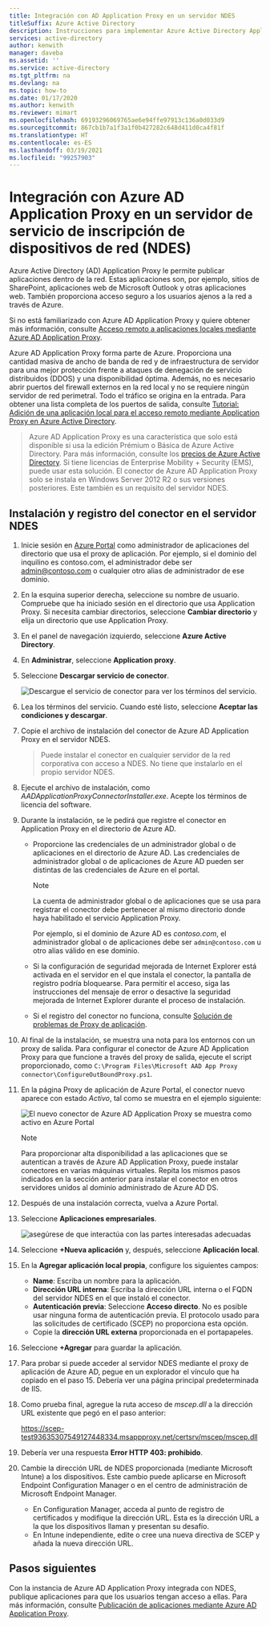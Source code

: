 ```yaml
---
title: Integración con AD Application Proxy en un servidor NDES
titleSuffix: Azure Active Directory
description: Instrucciones para implementar Azure Active Directory Application Proxy para proteger el servidor NDES.
services: active-directory
author: kenwith
manager: daveba
ms.assetid: ''
ms.service: active-directory
ms.tgt_pltfrm: na
ms.devlang: na
ms.topic: how-to
ms.date: 01/17/2020
ms.author: kenwith
ms.reviewer: mimart
ms.openlocfilehash: 69193296069765ae6e94ffe97913c136a0d033d9
ms.sourcegitcommit: 867cb1b7a1f3a1f0b427282c648d411d0ca4f81f
ms.translationtype: HT
ms.contentlocale: es-ES
ms.lasthandoff: 03/19/2021
ms.locfileid: "99257903"
---
```

# <a name="integrate-with-azure-ad-application-proxy-on-a-network-device-enrollment-service-ndes-server"></a>Integración con Azure AD Application Proxy en un servidor de servicio de inscripción de dispositivos de red (NDES)

Azure Active Directory (AD) Application Proxy le permite publicar aplicaciones dentro de la red. Estas aplicaciones son, por ejemplo, sitios de SharePoint, aplicaciones web de Microsoft Outlook y otras aplicaciones web. También proporciona acceso seguro a los usuarios ajenos a la red a través de Azure.

Si no está familiarizado con Azure AD Application Proxy y quiere obtener más información, consulte [Acceso remoto a aplicaciones locales mediante Azure AD Application Proxy](application-proxy.md).

Azure AD Application Proxy forma parte de Azure. Proporciona una cantidad masiva de ancho de banda de red y de infraestructura de servidor para una mejor protección frente a ataques de denegación de servicio distribuidos (DDOS) y una disponibilidad óptima. Además, no es necesario abrir puertos del firewall externos en la red local y no se requiere ningún servidor de red perimetral. Todo el tráfico se origina en la entrada. Para obtener una lista completa de los puertos de salida, consulte [Tutorial: Adición de una aplicación local para el acceso remoto mediante Application Proxy en Azure Active Directory](./application-proxy-add-on-premises-application.md#prepare-your-on-premises-environment).

> Azure AD Application Proxy es una característica que solo está disponible si usa la edición Prémium o Básica de Azure Active Directory. Para más información, consulte los [precios de Azure Active Directory](https://azure.microsoft.com/pricing/details/active-directory/). 
> Si tiene licencias de Enterprise Mobility + Security (EMS), puede usar esta solución.
> El conector de Azure AD Application Proxy solo se instala en Windows Server 2012 R2 o sus versiones posteriores. Este también es un requisito del servidor NDES.

## <a name="install-and-register-the-connector-on-the-ndes-server"></a>Instalación y registro del conector en el servidor NDES

1. Inicie sesión en [Azure Portal](https://portal.azure.com/) como administrador de aplicaciones del directorio que usa el proxy de aplicación. Por ejemplo, si el dominio del inquilino es contoso.com, el administrador debe ser admin@contoso.com o cualquier otro alias de administrador de ese dominio.
1. En la esquina superior derecha, seleccione su nombre de usuario. Compruebe que ha iniciado sesión en el directorio que usa Application Proxy. Si necesita cambiar directorios, seleccione **Cambiar directorio** y elija un directorio que use Application Proxy.
1. En el panel de navegación izquierdo, seleccione **Azure Active Directory**.
1. En **Administrar**, seleccione **Application proxy**.
1. Seleccione **Descargar servicio de conector**.

    ![Descargue el servicio de conector para ver los términos del servicio.](./media/active-directory-app-proxy-protect-ndes/application-proxy-download-connector-service.png)

1. Lea los términos del servicio. Cuando esté listo, seleccione **Aceptar las condiciones y descargar**.
1. Copie el archivo de instalación del conector de Azure AD Application Proxy en el servidor NDES. 
   > Puede instalar el conector en cualquier servidor de la red corporativa con acceso a NDES. No tiene que instalarlo en el propio servidor NDES.
1. Ejecute el archivo de instalación, como *AADApplicationProxyConnectorInstaller.exe*. Acepte los términos de licencia del software.
1. Durante la instalación, se le pedirá que registre el conector en Application Proxy en el directorio de Azure AD.
   * Proporcione las credenciales de un administrador global o de aplicaciones en el directorio de Azure AD. Las credenciales de administrador global o de aplicaciones de Azure AD pueden ser distintas de las credenciales de Azure en el portal.

        > [!NOTE]
        > La cuenta de administrador global o de aplicaciones que se usa para registrar el conector debe pertenecer al mismo directorio donde haya habilitado el servicio Application Proxy.
        >
        > Por ejemplo, si el dominio de Azure AD es *contoso.com*, el administrador global o de aplicaciones debe ser `admin@contoso.com` u otro alias válido en ese dominio.

   * Si la configuración de seguridad mejorada de Internet Explorer está activada en el servidor en el que instala el conector, la pantalla de registro podría bloquearse. Para permitir el acceso, siga las instrucciones del mensaje de error o desactive la seguridad mejorada de Internet Explorer durante el proceso de instalación.
   * Si el registro del conector no funciona, consulte [Solución de problemas de Proxy de aplicación](application-proxy-troubleshoot.md).
1. Al final de la instalación, se muestra una nota para los entornos con un proxy de salida. Para configurar el conector de Azure AD Application Proxy para que funcione a través del proxy de salida, ejecute el script proporcionado, como `C:\Program Files\Microsoft AAD App Proxy connector\ConfigureOutBoundProxy.ps1`.
1. En la página Proxy de aplicación de Azure Portal, el conector nuevo aparece con estado *Activo*, tal como se muestra en el ejemplo siguiente:

    ![El nuevo conector de Azure AD Application Proxy se muestra como activo en Azure Portal](./media/active-directory-app-proxy-protect-ndes/connected-app-proxy.png)

    > [!NOTE]
    > Para proporcionar alta disponibilidad a las aplicaciones que se autentican a través de Azure AD Application Proxy, puede instalar conectores en varias máquinas virtuales. Repita los mismos pasos indicados en la sección anterior para instalar el conector en otros servidores unidos al dominio administrado de Azure AD DS.

1. Después de una instalación correcta, vuelva a Azure Portal.

1. Seleccione **Aplicaciones empresariales**.

   ![asegúrese de que interactúa con las partes interesadas adecuadas](./media/active-directory-app-proxy-protect-ndes/azure-active-directory-enterprise-applications.png)

1. Seleccione **+Nueva aplicación** y, después, seleccione **Aplicación local**. 

1. En la **Agregar aplicación local propia**, configure los siguientes campos:

   * **Name**: Escriba un nombre para la aplicación.
   * **Dirección URL interna**: Escriba la dirección URL interna o el FQDN del servidor NDES en el que instaló el conector.
   * **Autenticación previa**: Seleccione **Acceso directo**. No es posible usar ninguna forma de autenticación previa. El protocolo usado para las solicitudes de certificado (SCEP) no proporciona esta opción.
   * Copie la **dirección URL externa** proporcionada en el portapapeles.

1. Seleccione **+Agregar** para guardar la aplicación.

1. Para probar si puede acceder al servidor NDES mediante el proxy de aplicación de Azure AD, pegue en un explorador el vínculo que ha copiado en el paso 15. Debería ver una página principal predeterminada de IIS.

1. Como prueba final, agregue la ruta acceso de *mscep.dll* a la dirección URL existente que pegó en el paso anterior:

   https://scep-test93635307549127448334.msappproxy.net/certsrv/mscep/mscep.dll

1. Debería ver una respuesta **Error HTTP 403: prohibido**.

1. Cambie la dirección URL de NDES proporcionada (mediante Microsoft Intune) a los dispositivos. Este cambio puede aplicarse en Microsoft Endpoint Configuration Manager o en el centro de administración de Microsoft Endpoint Manager.

   * En Configuration Manager, acceda al punto de registro de certificados y modifique la dirección URL. Esta es la dirección URL a la que los dispositivos llaman y presentan su desafío.
   * En Intune independiente, edite o cree una nueva directiva de SCEP y añada la nueva dirección URL.

## <a name="next-steps"></a>Pasos siguientes

Con la instancia de Azure AD Application Proxy integrada con NDES, publique aplicaciones para que los usuarios tengan acceso a ellas. Para más información, consulte [Publicación de aplicaciones mediante Azure AD Application Proxy](./application-proxy-add-on-premises-application.md).
